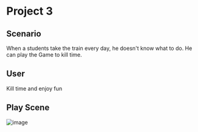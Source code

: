 # Project 3

## Scenario
When a students take the train every day, he doesn't know what to do. He can play the Game to kill time.

## User
Kill time and enjoy fun

## Play Scene
![image](https://github.com/uts-ios-dev/uts-ios-2019-project3-group-118/blob/master/Screen%20Shot%202019-05-27%20at%203.55.41%20pm.png)
